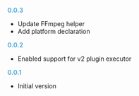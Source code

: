 
**<span style="color:#56adda">0.0.3</span>**
- Update FFmpeg helper
- Add platform declaration

**<span style="color:#56adda">0.0.2</span>**
- Enabled support for v2 plugin executor

**<span style="color:#56adda">0.0.1</span>**
- Initial version
